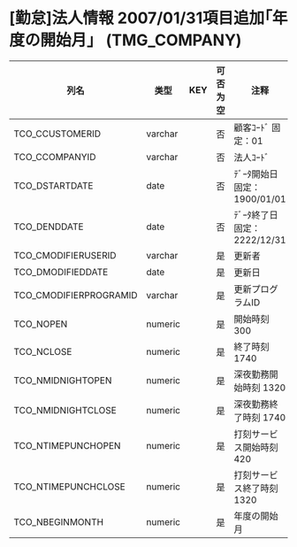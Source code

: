 # [勤怠]法人情報                      2007/01/31項目追加｢年度の開始月」        (TMG_COMPANY)
| 列名   | 类型   | KEY  | 可否为空 | 注释   |
| ---- | ---- | ---- | ---- | ---- |
|TCO_CCUSTOMERID|varchar||否|顧客ｺｰﾄﾞ                        固定：01                                                       |
|TCO_CCOMPANYID|varchar||否|法人ｺｰﾄﾞ                                                                                    |
|TCO_DSTARTDATE|date||否|ﾃﾞｰﾀ開始日                       固定：1900/01/01                                               |
|TCO_DENDDATE|date||否|ﾃﾞｰﾀ終了日                       固定：2222/12/31                                               |
|TCO_CMODIFIERUSERID|varchar||是|更新者                                                                                       |
|TCO_DMODIFIEDDATE|date||是|更新日                                                                                       |
|TCO_CMODIFIERPROGRAMID|varchar||是|更新プログラムID                                                                                 |
|TCO_NOPEN|numeric||是|開始時刻                          300                                                         |
|TCO_NCLOSE|numeric||是|終了時刻                          1740                                                        |
|TCO_NMIDNIGHTOPEN|numeric||是|深夜勤務開始時刻                      1320                                                        |
|TCO_NMIDNIGHTCLOSE|numeric||是|深夜勤務終了時刻                      1740                                                        |
|TCO_NTIMEPUNCHOPEN|numeric||是|打刻サービス開始時刻                    420                                                         |
|TCO_NTIMEPUNCHCLOSE|numeric||是|打刻サービス終了時刻                    1320                                                        |
|TCO_NBEGINMONTH|numeric||是|年度の開始月                                                                                    |
